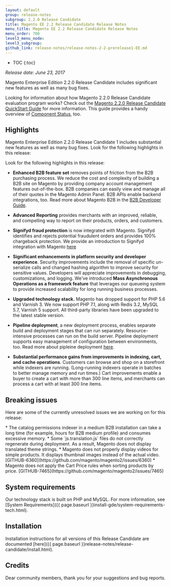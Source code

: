 ```yaml
---
layout: default
group: release-notes
subgroup: 2.2.0 Release Candidate
title: Magento EE 2.2 Release Candidate Release Notes
menu_title: Magento EE 2.2 Release Candidate Release Notes
menu_order: 700
level3_menu_node: 
level3_subgroup:  
github_link: release-notes/release-notes-2-2-prerelease1-EE.md
---
```


*	TOC
{:toc}


*Release date: June 23, 2017*

Magento Enterprise Edition 2.2.0 Release Candidate includes significant new features as well as many bug fixes. 

Looking for information about how Magento 2.2.0 Release Candidate evaluation program works? Check out the [Magento 2.2.0 Release Candidate QuickStart Guide]({{page.baseurl}}release-notes/release-candidate/quick-start.html) for more information. This guide provides a handy overview of [Component Status]({{page.baseurl}}release-notes/release-candidate/component-status.html), too. 


## Highlights

Magento Enterprise Edition 2.2.0 Release Candidate 1 includes substantial new features as well as many bug fixes. Look for the following highlights in this release:

Look for the following highlights in this release: 

* **Enhanced B2B feature set** removes points of friction from the B2B purchasing process. We reduce the cost and complexity of building a B2B site on Magento by providing company account management features out-of-the-box.  B2B companies can easily view and manage all of their quotes in the Magento Admin Panel. B2B APIs enable backend integrations, too. Read more about Magento B2B in the [B2B Developer Guide]({{page.baseurl}}b2b/bk-b2b.html). 


* **Advanced Reporting** provides merchants with an improved, reliable, and compelling way to report on their products, orders, and customers. 


* **Signifyd fraud protection** is now integrated with Magento. Signifyd identifies and rejects potential fraudulent orders and provides 
100% chargeback protection. We provide an introduction to Signifyd integration with Magento [here]({{page.baseurl}}mrg/ee/Signifyd.html)



* **Significant enhancements in platform security and developer experience**. Security improvements include the removal of specific un-serialize calls and changed hashing algorithm to improve security for sensitive values. Developers will appreciate  improvements in debugging, customizations, and logging. We've introduced **Mass Asynchronous Operations as a framework feature** that leverages our queueing system to provide increased scalability for long running business processes. 



* **Upgraded technology stack.** Magento has dropped support for PHP 5.6 and Varnish 3.  We now support PHP 7.1, along with Redis 3.2, MySQL 5.7, Varnish 5 support. All third-party libraries have been upgraded to the latest stable version.


* **Pipeline deployment**, a new deployment process, enables separate build and deployment stages that can run separately. Resource-intensive processes can run on the build server. Pipeline deployment supports easy management of configuration between environments, too. Read more about pipleine deployment [here]({{page.baseurl}}config-guide/deployment/pipeline/). 


* **Substantial performance gains from improvements in indexing, cart, and cache operations**. Customers can browse and shop on a storefront while indexers are running. (Long-running indexers operate in batches to better manage memory and run times.) Cart improvements enable a
buyer to create a cart with more than 300 line items, and merchants can process a cart with at least 300 line items. 




## Breaking issues

Here are some of the currently unresolved issues we are working on for this release:


<!--- 70066-->* The catalog permissions indexer in a medium B2B installation can take a long time (for example, hours for B2B medium profile) and consumes excessive memory.

<!--- 65555-->* Some `js.translation.js` files do not correctly regenerate during deployment. As a result, Magento does not display  translated theme strings.

<!--- 57995-->* Magento does not properly display videos for simple products. It displays thumbnail images instead of the actual video. [GITHUB-6360](https://github.com/magento/magento2/issues/6360)

<!--- 69636-->* Magento does not apply the Cart Price rules when sorting products by price. [GITHUB-7465](https://github.com/magento/magento2/issues/7465)



## System requirements
Our technology stack is built on PHP and MySQL. For more information, see [System Requirements]({{ page.baseurl }}install-gde/system-requirements-tech.html).

## Installation

Installation instructions for all versions of this Release Candidate are documented [here]({{ page.baseurl }}release-notes/release-candidate/install.html).


## Credits
Dear community members, thank you for your suggestions and bug reports. 


